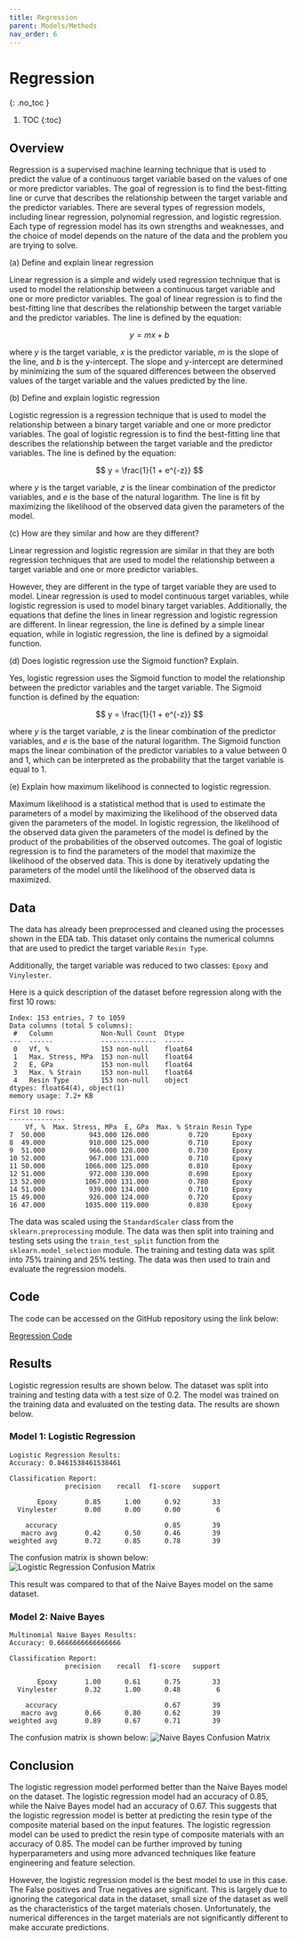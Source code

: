 ```yaml
---
title: Regression
parent: Models/Methods
nav_order: 6
---
```


# Regression
{: .no_toc }


1. TOC
{:toc}

## Overview

Regression is a supervised machine learning technique that is used to predict the value of a continuous target variable based on the values of one or more predictor variables. The goal of regression is to find the best-fitting line or curve that describes the relationship between the target variable and the predictor variables. There are several types of regression models, including linear regression, polynomial regression, and logistic regression. Each type of regression model has its own strengths and weaknesses, and the choice of model depends on the nature of the data and the problem you are trying to solve.

(a) Define and explain linear regression

Linear regression is a simple and widely used regression technique that is used to model the relationship between a continuous target variable and one or more predictor variables. The goal of linear regression is to find the best-fitting line that describes the relationship between the target variable and the predictor variables. The line is defined by the equation:

$$
y = mx + b
$$

where $y$ is the target variable, $x$ is the predictor variable, $m$ is the slope of the line, and $b$ is the y-intercept. The slope and y-intercept are determined by minimizing the sum of the squared differences between the observed values of the target variable and the values predicted by the line.

(b) Define and explain logistic regression

Logistic regression is a regression technique that is used to model the relationship between a binary target variable and one or more predictor variables. The goal of logistic regression is to find the best-fitting line that describes the relationship between the target variable and the predictor variables. The line is defined by the equation:

$$
y = \frac{1}{1 + e^{-z}}
$$

where $y$ is the target variable, $z$ is the linear combination of the predictor variables, and $e$ is the base of the natural logarithm. The line is fit by maximizing the likelihood of the observed data given the parameters of the model.

(c) How are they similar and how are they different?

Linear regression and logistic regression are similar in that they are both regression techniques that are used to model the relationship between a target variable and one or more predictor variables. 

However, they are different in the type of target variable they are used to model. Linear regression is used to model continuous target variables, while logistic regression is used to model binary target variables. Additionally, the equations that define the lines in linear regression and logistic regression are different. In linear regression, the line is defined by a simple linear equation, while in logistic regression, the line is defined by a sigmoidal function.

(d) Does logistic regression use the Sigmoid function? Explain.

Yes, logistic regression uses the Sigmoid function to model the relationship between the predictor variables and the target variable. The Sigmoid function is defined by the equation:

$$
y = \frac{1}{1 + e^{-z}}
$$

where $y$ is the target variable, $z$ is the linear combination of the predictor variables, and $e$ is the base of the natural logarithm. The Sigmoid function maps the linear combination of the predictor variables to a value between 0 and 1, which can be interpreted as the probability that the target variable is equal to 1.

(e) Explain how maximum likelihood is connected to logistic regression.

Maximum likelihood is a statistical method that is used to estimate the parameters of a model by maximizing the likelihood of the observed data given the parameters of the model. In logistic regression, the likelihood of the observed data given the parameters of the model is defined by the product of the probabilities of the observed outcomes. The goal of logistic regression is to find the parameters of the model that maximize the likelihood of the observed data. This is done by iteratively updating the parameters of the model until the likelihood of the observed data is maximized.

## Data

The data has already been preprocessed and cleaned using the processes shown in the EDA tab. This dataset only contains the numerical columns that are used to predict the target variable `Resin Type`.

Additionally, the target variable was reduced to two classes: `Epoxy` and `Vinylester`.

Here is a quick description of the dataset before regression along with the first 10 rows:

```plaintext
Index: 153 entries, 7 to 1059
Data columns (total 5 columns):
 #   Column            Non-Null Count  Dtype  
---  ------            --------------  -----  
 0   Vf, %             153 non-null    float64
 1   Max. Stress, MPa  153 non-null    float64
 2   E, GPa            153 non-null    float64
 3   Max. % Strain     153 non-null    float64
 4   Resin Type        153 non-null    object 
dtypes: float64(4), object(1)
memory usage: 7.2+ KB

First 10 rows:
--------------
    Vf, %  Max. Stress, MPa  E, GPa  Max. % Strain Resin Type
7  50.000           943.000 126.000          0.720      Epoxy
8  49.000           910.000 125.000          0.710      Epoxy
9  51.000           966.000 128.000          0.730      Epoxy
10 52.000           967.000 131.000          0.710      Epoxy
11 50.000          1066.000 125.000          0.810      Epoxy
12 51.000           972.000 130.000          0.690      Epoxy
13 52.000          1067.000 131.000          0.780      Epoxy
14 51.000           939.000 134.000          0.710      Epoxy
15 49.000           926.000 124.000          0.720      Epoxy
16 47.000          1035.000 119.000          0.830      Epoxy
```

The data was scaled using the `StandardScaler` class from the `sklearn.preprocessing` module. The data was then split into training and testing sets using the `train_test_split` function from the `sklearn.model_selection` module. The training and testing data was split into 75% training and 25% testing. The data was then used to train and evaluate the regression models.

## Code

The code can be accessed on the GitHub repository using the link below:

[Regression Code](/assets/code/regression.py)

## Results

Logistic regression results are shown below. The dataset was split into training and testing data with a test size of 0.2. The model was trained on the training data and evaluated on the testing data. The results are shown below.

### Model 1: Logistic Regression

```plaintext
Logistic Regression Results:
Accuracy: 0.8461538461538461

Classification Report:
              precision    recall  f1-score   support

       Epoxy       0.85      1.00      0.92        33
  Vinylester       0.00      0.00      0.00         6

    accuracy                           0.85        39
   macro avg       0.42      0.50      0.46        39
weighted avg       0.72      0.85      0.78        39
```

The confusion matrix is shown below:
![Logistic Regression Confusion Matrix](/assets/imgs/lr/cm_lr.png)

This result was compared to that of the Naive Bayes model on the same dataset. 

### Model 2: Naive Bayes

```plaintext
Multinomial Naive Bayes Results:
Accuracy: 0.6666666666666666

Classification Report:
              precision    recall  f1-score   support

       Epoxy       1.00      0.61      0.75        33
  Vinylester       0.32      1.00      0.48         6

    accuracy                           0.67        39
   macro avg       0.66      0.80      0.62        39
weighted avg       0.89      0.67      0.71        39
```

The confusion matrix is shown below:
![Naive Bayes Confusion Matrix](/assets/imgs/lr/cm_nb.png)

## Conclusion

The logistic regression model performed better than the Naive Bayes model on the dataset. The logistic regression model had an accuracy of 0.85, while the Naive Bayes model had an accuracy of 0.67. This suggests that the logistic regression model is better at predicting the resin type of the composite material based on the input features. The logistic regression model can be used to predict the resin type of composite materials with an accuracy of 0.85. The model can be further improved by tuning hyperparameters and using more advanced techniques like feature engineering and feature selection.

However, the logistic regression model is the best model to use in this case. The False positives and True negatives are significant. This is largely due to ignoring the categorical data in the dataset, small size of the dataset as well as the characteristics of the target materials chosen. Unfortunately, the numerical differences in the target materials are not significantly different to make accurate predictions. 